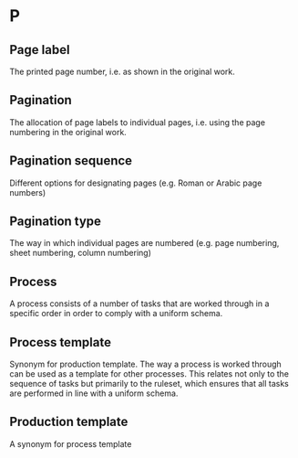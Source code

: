 # P

## Page label

The printed page number, i.e. as shown in the original work.

## Pagination

The allocation of page labels to individual pages, i.e. using the page numbering in the original work.

## Pagination sequence

Different options for designating pages \(e.g. Roman or Arabic page numbers\)

## Pagination type

The way in which individual pages are numbered \(e.g. page numbering, sheet numbering, column numbering\)

## Process

A process consists of a number of tasks that are worked through in a specific order in order to comply with a uniform schema.

## Process template

Synonym for production template. The way a process is worked through can be used as a template for other processes. This relates not only to the sequence of tasks but primarily to the ruleset, which ensures that all tasks are performed in line with a uniform schema.

## Production template

A synonym for process template

